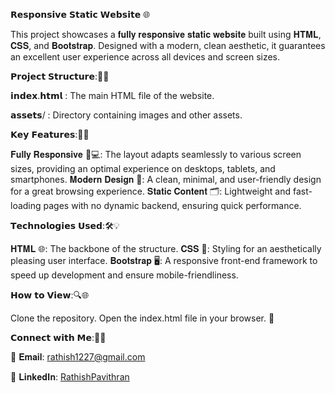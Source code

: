 𝗥𝗲𝘀𝗽𝗼𝗻𝘀𝗶𝘃𝗲 𝗦𝘁𝗮𝘁𝗶𝗰 𝗪𝗲𝗯𝘀𝗶𝘁𝗲 🌐

This project showcases a 𝐟𝐮𝐥𝐥𝐲 𝐫𝐞𝐬𝐩𝐨𝐧𝐬𝐢𝐯𝐞 𝐬𝐭𝐚𝐭𝐢𝐜 𝐰𝐞𝐛𝐬𝐢𝐭𝐞 built using 𝐇𝐓𝐌𝐋, 𝐂𝐒𝐒, and 𝐁𝐨𝐨𝐭𝐬𝐭𝐫𝐚𝐩. Designed with a modern, clean aesthetic, it guarantees an excellent user experience across all devices and screen sizes.

𝗣𝗿𝗼𝗷𝗲𝗰𝘁 𝗦𝘁𝗿𝘂𝗰𝘁𝘂𝗿𝗲:📁🔧

𝗶𝗻𝗱𝗲𝘅.𝗵𝘁𝗺𝗹 : The main HTML file of the website.

𝗮𝘀𝘀𝗲𝘁𝘀/ : Directory containing images and other assets.

𝗞𝗲𝘆 𝗙𝗲𝗮𝘁𝘂𝗿𝗲𝘀:🔑✨

𝐅𝐮𝐥𝐥𝐲 𝐑𝐞𝐬𝐩𝐨𝐧𝐬𝐢𝐯𝐞 📱💻: The layout adapts seamlessly to various screen sizes, providing an optimal experience on desktops, tablets, and smartphones.
𝐌𝐨𝐝𝐞𝐫𝐧 𝐃𝐞𝐬𝐢𝐠𝐧 🎨: A clean, minimal, and user-friendly design for a great browsing experience.
𝐒𝐭𝐚𝐭𝐢𝐜 𝐂𝐨𝐧𝐭𝐞𝐧𝐭 🗂️: Lightweight and fast-loading pages with no dynamic backend, ensuring quick performance.

𝗧𝗲𝗰𝗵𝗻𝗼𝗹𝗼𝗴𝗶𝗲𝘀 𝗨𝘀𝗲𝗱:🛠️💡

𝐇𝐓𝐌𝐋 🌐: The backbone of the structure.
𝐂𝐒𝐒 🎨: Styling for an aesthetically pleasing user interface.
𝐁𝐨𝐨𝐭𝐬𝐭𝐫𝐚𝐩 🖥️: A responsive front-end framework to speed up development and ensure mobile-friendliness.

𝗛𝗼𝘄 𝘁𝗼 𝗩𝗶𝗲𝘄:🔍🌐

Clone the repository.
Open the index.html file in your browser. 🚀

𝗖𝗼𝗻𝗻𝗲𝗰𝘁 𝘄𝗶𝘁𝗵 𝗠𝗲:🤝📱

📧 𝐄𝐦𝐚𝐢𝐥: [rathish1227@gmail.com](mailto:rathish1227@gmail.com)

👔 𝐋𝐢𝐧𝐤𝐞𝐝𝐈𝐧: [RathishPavithran](https://www.linkedin.com/in/rathish-pavithran/)
